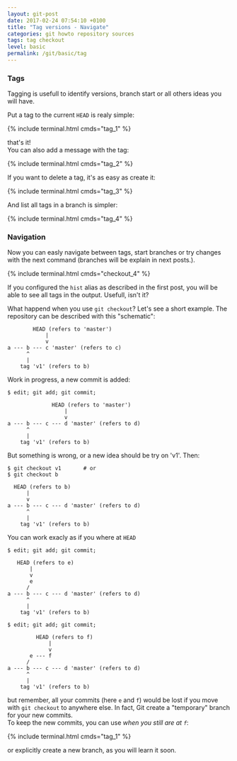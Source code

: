 ```yaml
---
layout: git-post
date: 2017-02-24 07:54:10 +0100
title: "Tag versions - Navigate"
categories: git howto repository sources
tags: tag checkout
level: basic
permalink: /git/basic/tag
---
```


### Tags

Tagging is usefull to identify versions, branch start or all others ideas you will have.  
  
Put a tag to the current `HEAD` is realy simple:

{% include terminal.html cmds="tag_1" %}

that's it!  
You can also add a message with the tag:

{% include terminal.html cmds="tag_2" %}

  
If you want to delete a tag, it's as easy as create it:

{% include terminal.html cmds="tag_3" %}

And list all tags in a branch is simpler:

{% include terminal.html cmds="tag_4" %}

### Navigation

Now you can easly navigate between tags, start branches or try changes with the next command (branches will be explain in next posts.).

{% include terminal.html cmds="checkout_4" %}

If you configured the `hist` alias as described in the first post, you will be able to see all tags in the output. Usefull, isn't it?

What happend when you use `git checkout`? Let's see a short example. The repository can be described with this "schematic":

            HEAD (refers to 'master')
                |
                v
    a --- b --- c 'master' (refers to c)
          ^
          |
        tag 'v1' (refers to b)

Work in progress, a new commit is added:

    $ edit; git add; git commit;
    
                  HEAD (refers to 'master')
                      |
                      v
    a --- b --- c --- d 'master' (refers to d)
          ^
          |
        tag 'v1' (refers to b)

But something is wrong, or a new idea should be try on 'v1'. Then:

    $ git checkout v1       # or
    $ git checkout b
    
      HEAD (refers to b)
          |
          v
    a --- b --- c --- d 'master' (refers to d)
          ^
          |
        tag 'v1' (refers to b)

You can work exacly as if you where at `HEAD`

    $ edit; git add; git commit;
    
       HEAD (refers to e)
           |
           v
           e
          /
    a --- b --- c --- d 'master' (refers to d)
          ^
          |
        tag 'v1' (refers to b)
    
    $ edit; git add; git commit;
    
             HEAD (refers to f)
                 |
                 v
           e --- f
          /
    a --- b --- c --- d 'master' (refers to d)
          ^
          |
        tag 'v1' (refers to b)

but remember, all your commits (here `e` and `f`) would be lost if you move with `git checkout` to anywhere else. In fact, Git create a "temporary" branch for your new commits.  
To keep the new commits, you can use *when you still are at `f`*:

{% include terminal.html cmds="tag_1" %}

or explicitly create a new branch, as you will learn it soon.
